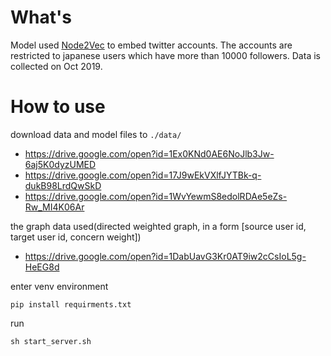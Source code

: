 # What's 

Model used [Node2Vec](https://github.com/aditya-grover/node2vec) to embed twitter accounts.
The accounts are restricted to japanese users which have more than 10000 followers.
Data is collected on Oct 2019.


# How to use

download data and model files to `./data/`

- https://drive.google.com/open?id=1Ex0KNd0AE6NoJlb3Jw-6aj5K0dyzUMED
- https://drive.google.com/open?id=17J9wEkVXlfJYTBk-q-dukB98LrdQwSkD
- https://drive.google.com/open?id=1WvYewmS8edolRDAe5eZs-Rw_MI4K06Ar

the graph data used(directed weighted graph, in a form [source user id, target user id, concern weight])
- https://drive.google.com/open?id=1DabUavG3Kr0AT9iw2cCsIoL5g-HeEG8d

enter venv environment 
```
pip install requirments.txt
```
run 
```
sh start_server.sh
```
